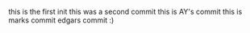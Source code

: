 this is the first init
this was a second commit
this is AY's commit
this is marks commit
edgars commit :)